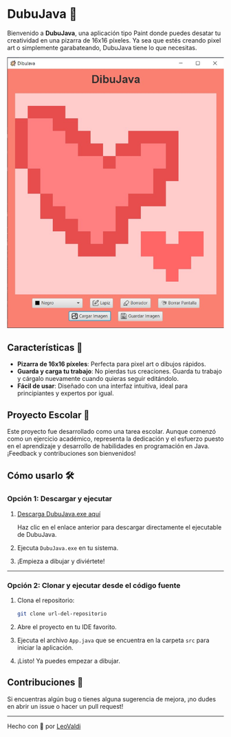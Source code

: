 # DubuJava 🎨

Bienvenido a **DubuJava**, una aplicación tipo Paint donde puedes desatar tu creatividad en una pizarra de 16x16 píxeles. Ya sea que estés creando pixel art o simplemente garabateando, DubuJava tiene lo que necesitas.

![Imagen de DubuJava en acción](/src/img/captura.jpg)

## Características 🌟

- **Pizarra de 16x16 píxeles**: Perfecta para pixel art o dibujos rápidos.
- **Guarda y carga tu trabajo**: No pierdas tus creaciones. Guarda tu trabajo y cárgalo nuevamente cuando quieras seguir editándolo.
- **Fácil de usar**: Diseñado con una interfaz intuitiva, ideal para principiantes y expertos por igual.

## Proyecto Escolar 🏫

Este proyecto fue desarrollado como una tarea escolar. Aunque comenzó como un ejercicio académico, representa la dedicación y el esfuerzo puesto en el aprendizaje y desarrollo de habilidades en programación en Java. ¡Feedback y contribuciones son bienvenidos!

## Cómo usarlo 🛠

### Opción 1: Descargar y ejecutar

1. [Descarga DubuJava.exe aquí](URL_DEL_RELEASE)

   Haz clic en el enlace anterior para descargar directamente el ejecutable de DubuJava.

2. Ejecuta `DubuJava.exe` en tu sistema.

3. ¡Empieza a dibujar y diviértete!

--------

### Opción 2: Clonar y ejecutar desde el código fuente

1. Clona el repositorio:

   ```bash
   git clone url-del-repositorio
   ```

2. Abre el proyecto en tu IDE favorito.
3. Ejecuta el archivo `App.java` que se encuentra en la carpeta `src` para iniciar la aplicación.
4. ¡Listo! Ya puedes empezar a dibujar.

## Contribuciones 🤝

Si encuentras algún bug o tienes alguna sugerencia de mejora, ¡no dudes en abrir un issue o hacer un pull request!

------------

Hecho con 💙 por [LeoValdi](https://leovaldi.com)
